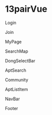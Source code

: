 # 13pairVue

Login

Join

MyPage

SearchMap

DongSelectBar

AptSearch

Community

AptListItem

NavBar

Footer

